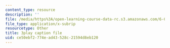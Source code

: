 ```yaml
---
content_type: resource
description: ''
file: /media/https%3A/open-learning-course-data-rc.s3.amazonaws.com/6-042j-mathematics-for-computer-science-spring-2015/ce50ebf2774ead43528c21594d8eb120_v6axtBS6IF8.srt
file_type: application/x-subrip
resourcetype: Other
title: 3play caption file
uid: ce50ebf2-774e-ad43-528c-21594d8eb120
---
```

